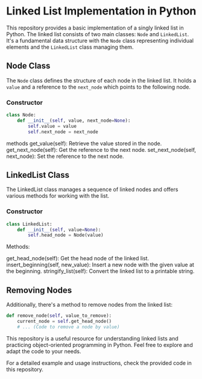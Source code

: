 # Linked List Implementation in Python

This repository provides a basic implementation of a singly linked list in Python. The linked list consists of two main classes: `Node` and `LinkedList`. It's a fundamental data structure with the `Node` class representing individual elements and the `LinkedList` class managing them.

## Node Class

The `Node` class defines the structure of each node in the linked list. It holds a `value` and a reference to the `next_node` which points to the following node.

### Constructor

```python
class Node:
    def __init__(self, value, next_node=None):
        self.value = value
        self.next_node = next_node
```

methods
get_value(self): Retrieve the value stored in the node.
get_next_node(self): Get the reference to the next node.
set_next_node(self, next_node): Set the reference to the next node.

## LinkedList Class
The LinkedList class manages a sequence of linked nodes and offers various methods for working with the list.

### Constructor 
```python
class LinkedList:
    def __init__(self, value=None):
        self.head_node = Node(value)
```
Methods:

get_head_node(self): Get the head node of the linked list.
insert_beginning(self, new_value): Insert a new node with the given value at the beginning.
stringify_list(self): Convert the linked list to a printable string.

## Removing Nodes
Additionally, there's a method to remove nodes from the linked list:
```python
def remove_node(self, value_to_remove):
    current_node = self.get_head_node()
    # ... (Code to remove a node by value)
```
This repository is a useful resource for understanding linked lists and practicing object-oriented programming in Python. Feel free to explore and adapt the code to your needs.

For a detailed example and usage instructions, check the provided code in this repository.

